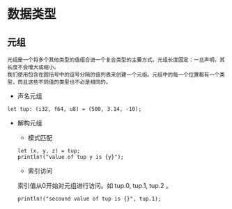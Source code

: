 # 数据类型

## 元组

```
元组是一个将多个其他类型的值组合进一个复合类型的主要方式。元组长度固定：一旦声明，其长度不会增大或缩小。
我们使用包含在圆括号中的逗号分隔的值列表来创建一个元组。元组中的每一个位置都有一个类型，而且这些不同值的类型也不必是相同的。
```

- 声名元组

```
let tup: (i32, f64, u8) = (500, 3.14, -10);
```

- 解构元组

  + 模式匹配

  ```
  let (x, y, z) = tup;
  println!("value of tup y is {y}");
  ```

  + 索引访问

  索引值从0开始对元组进行访问。如 tup.0, tup.1, tup.2 。

  ```
  println!("secound value of tup is {}", tup.1);
  ```
